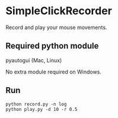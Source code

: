 # SimpleClickRecorder
Record and play your mouse movements.

## Required python module
pyautogui (Mac, Linux)

No extra module required on Windows.

## Run
```
python record.py -n log  
python play.py -d 10 -r 0.5
```

